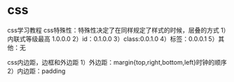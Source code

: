 # css
css学习教程
css特殊性：特殊性决定了在同样规定了样式的时候，层叠的方式
1）内联式等级最高 1.0.0.0
2）id：0.1.0.0
3）class:0.0.1.0
4）标签：0.0.0.1
5）其他：无

css内边距，边框和外边距
1）外边距：margin{top,right,bottom,left}时钟的顺序
2）内边距：padding
